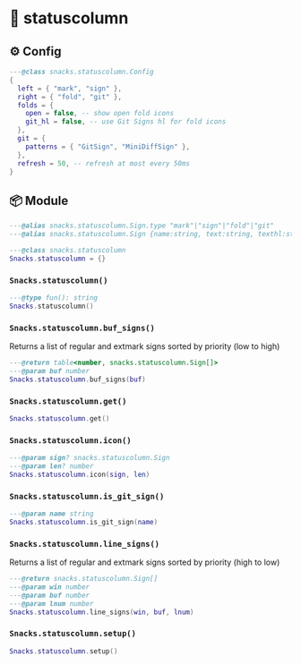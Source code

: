 # 🍿 statuscolumn

<!-- docgen -->

## ⚙️ Config

```lua
---@class snacks.statuscolumn.Config
{
  left = { "mark", "sign" },
  right = { "fold", "git" },
  folds = {
    open = false, -- show open fold icons
    git_hl = false, -- use Git Signs hl for fold icons
  },
  git = {
    patterns = { "GitSign", "MiniDiffSign" },
  },
  refresh = 50, -- refresh at most every 50ms
}
```

## 📦 Module

```lua
---@alias snacks.statuscolumn.Sign.type "mark"|"sign"|"fold"|"git"
---@alias snacks.statuscolumn.Sign {name:string, text:string, texthl:string, priority:number, type:snacks.statuscolumn.Sign.type}
```

```lua
---@class snacks.statuscolumn
Snacks.statuscolumn = {}
```

### `Snacks.statuscolumn()`

```lua
---@type fun(): string
Snacks.statuscolumn()
```

### `Snacks.statuscolumn.buf_signs()`

Returns a list of regular and extmark signs sorted by priority (low to high)

```lua
---@return table<number, snacks.statuscolumn.Sign[]>
---@param buf number
Snacks.statuscolumn.buf_signs(buf)
```

### `Snacks.statuscolumn.get()`

```lua
Snacks.statuscolumn.get()
```

### `Snacks.statuscolumn.icon()`

```lua
---@param sign? snacks.statuscolumn.Sign
---@param len? number
Snacks.statuscolumn.icon(sign, len)
```

### `Snacks.statuscolumn.is_git_sign()`

```lua
---@param name string
Snacks.statuscolumn.is_git_sign(name)
```

### `Snacks.statuscolumn.line_signs()`

Returns a list of regular and extmark signs sorted by priority (high to low)

```lua
---@return snacks.statuscolumn.Sign[]
---@param win number
---@param buf number
---@param lnum number
Snacks.statuscolumn.line_signs(win, buf, lnum)
```

### `Snacks.statuscolumn.setup()`

```lua
Snacks.statuscolumn.setup()
```

